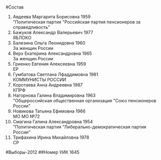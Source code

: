 #Состав
1. Авдеева Маргарита Борисовна 1959   
    "Политическая партия "Российская партия пенсионеров за справедливость"
2. Бажуков Александр Валерьевич 1977   
    ЯБЛОКО
3. Балезина Ольга Леонидовна 1960   
    За женщин России
4. Верх Екатерина Александровна 1965   
    За женщин России
5. Гриенко Евгения Алексеевна 1959   
    ЕР
6. Гумбатова Светлана Лфаддимовна 1981   
    КОММУНИСТЫ РОССИИ
7. Коротаева Анна Андреевна 1987   
    КПРФ
8. Нагорнова Галина Владимировна 1963   
    "Общероссийская общественная организация "Союз пенсионеров России"
9. Новикова Татьяна Ефимовна 1966   
    МО МО №72
10. Смагина Галина Александровна 1954   
    "Политическая партия "Либерально-демократическая партия России"
11. Трифахина Ирина Михайловна 1978   
    СР

#Выборы-2012
##Номер УИК
1645
